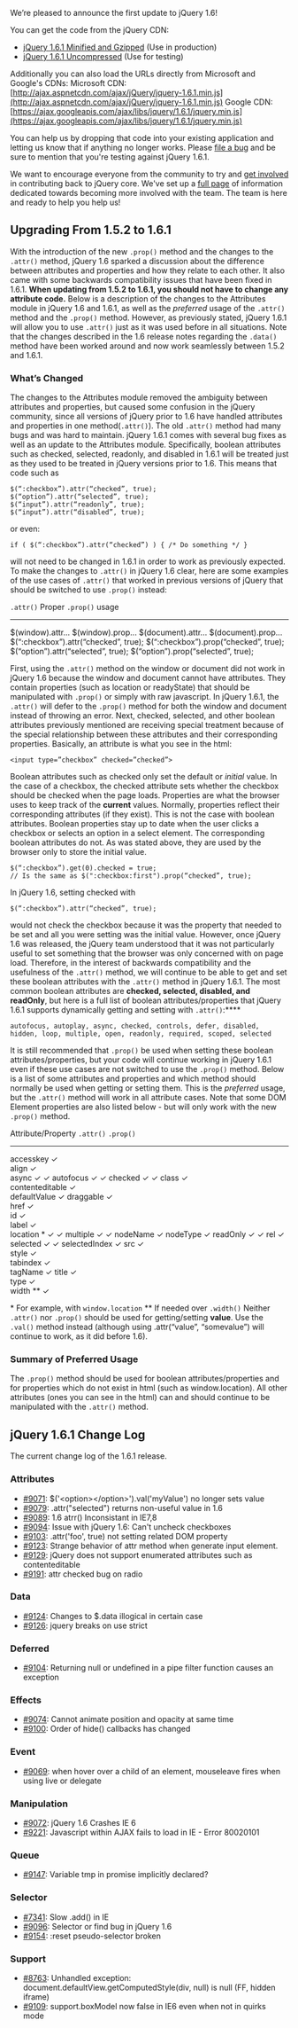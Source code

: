 We’re pleased to announce the first update to jQuery 1.6!

You can get the code from the jQuery CDN:

-   [jQuery 1.6.1 Minified and
    Gzipped](http://code.jquery.com/jquery-1.6.1.min.js) (Use in
    production)
-   [jQuery 1.6.1 Uncompressed](http://code.jquery.com/jquery-1.6.1.js)
    (Use for testing)

Additionally you can also load the URLs directly from Microsoft and
Google's CDNs: Microsoft CDN:
[http://ajax.aspnetcdn.com/ajax/jQuery/jquery-1.6.1.min.js](http://ajax.aspnetcdn.com/ajax/jQuery/jquery-1.6.1.min.js)
Google CDN:
[https://ajax.googleapis.com/ajax/libs/jquery/1.6.1/jquery.min.js](https://ajax.googleapis.com/ajax/libs/jquery/1.6.1/jquery.min.js)

You can help us by dropping that code into your existing application and
letting us know that if anything no longer works. Please [file a
bug](http://bugs.jquery.com/) and be sure to mention that you're testing
against jQuery 1.6.1.

We want to encourage everyone from the community to try and [get
involved](http://docs.jquery.com/Getting_Involved) in contributing back
to jQuery core. We've set up a [full
page](http://docs.jquery.com/Getting_Involved) of information dedicated
towards becoming more involved with the team. The team is here and ready
to help you help us!

Upgrading From 1.5.2 to 1.6.1
-----------------------------

With the introduction of the new `.prop()` method and the changes to the
`.attr()` method, jQuery 1.6 sparked a discussion about the difference
between attributes and properties and how they relate to each other. It
also came with some backwards compatibility issues that have been fixed
in 1.6.1. **When updating from 1.5.2 to 1.6.1, you should not have to
change any attribute code.** Below is a description of the changes to
the Attributes module in jQuery 1.6 and 1.6.1, as well as the
*preferred* usage of the `.attr()` method and the `.prop()` method.
However, as previously stated, jQuery 1.6.1 will allow you to use
`.attr()` just as it was used before in all situations. Note that the
changes described in the 1.6 release notes regarding the `.data()`
method have been worked around and now work seamlessly between 1.5.2 and
1.6.1.

### What’s Changed

The changes to the Attributes module removed the ambiguity between
attributes and properties, but caused some confusion in the jQuery
community, since all versions of jQuery prior to 1.6 have handled
attributes and properties in one method(`.attr()`). The old `.attr()`
method had many bugs and was hard to maintain. jQuery 1.6.1 comes with
several bug fixes as well as an update to the Attributes module.
Specifically, boolean attributes such as checked, selected, readonly,
and disabled in 1.6.1 will be treated just as they used to be treated in
jQuery versions prior to 1.6. This means that code such as

    $(“:checkbox”).attr(“checked”, true);
    $(“option”).attr(“selected”, true);
    $(“input”).attr(“readonly”, true);
    $(“input”).attr(“disabled”, true);

or even:

    if ( $(“:checkbox”).attr(“checked”) ) { /* Do something */ }

will not need to be changed in 1.6.1 in order to work as previously
expected. To make the changes to `.attr()` in jQuery 1.6 clear, here are
some examples of the use cases of `.attr()` that worked in previous
versions of jQuery that should be switched to use `.prop()` instead:

  `.attr()`                                Proper `.prop()` usage
  ---------------------------------------- ----------------------------------------
  \$(window).attr...                       \$(window).prop...
  \$(document).attr...                     \$(document).prop...
  \$(“:checkbox”).attr(“checked”, true);   \$(“:checkbox”).prop(“checked”, true);
  \$(“option”).attr(“selected”, true);     \$(“option”).prop(“selected”, true);

First, using the `.attr()` method on the window or document did not work
in jQuery 1.6 because the window and document cannot have attributes.
They contain properties (such as location or readyState) that should be
manipulated with `.prop()` or simply with raw javascript. In jQuery
1.6.1, the `.attr()` will defer to the `.prop()` method for both the
window and document instead of throwing an error. Next, checked,
selected, and other boolean attributes previously mentioned are
receiving special treatment because of the special relationship between
these attributes and their corresponding properties. Basically, an
attribute is what you see in the html:

    <input type=”checkbox” checked=”checked”>

Boolean attributes such as checked only set the default or *initial*
value. In the case of a checkbox, the checked attribute sets whether the
checkbox should be checked when the page loads. Properties are what the
browser uses to keep track of the **current** values. Normally,
properties reflect their corresponding attributes (if they exist). This
is not the case with boolean attributes. Boolean properties stay up to
date when the user clicks a checkbox or selects an option in a select
element. The corresponding boolean attributes do not. As was stated
above, they are used by the browser only to store the initial value.

    $(“:checkbox”).get(0).checked = true;
    // Is the same as $(":checkbox:first").prop(“checked”, true);

In jQuery 1.6, setting checked with

    $(“:checkbox”).attr(“checked”, true);

would not check the checkbox because it was the property that needed to
be set and all you were setting was the initial value. However, once
jQuery 1.6 was released, the jQuery team understood that it was not
particularly useful to set something that the browser was only concerned
with on page load. Therefore, in the interest of backwards compatibility
and the usefulness of the `.attr()` method, we will continue to be able
to get and set these boolean attributes with the `.attr()` method in
jQuery 1.6.1. The most common boolean attributes are **checked,
selected, disabled, and readOnly**, but here is a full list of boolean
attributes/properties that jQuery 1.6.1 supports dynamically getting and
setting with `.attr()`:****

    autofocus, autoplay, async, checked, controls, defer, disabled,
    hidden, loop, multiple, open, readonly, required, scoped, selected

It is still recommended that `.prop()` be used when setting these
boolean attributes/properties, but your code will continue working in
jQuery 1.6.1 even if these use cases are not switched to use the
`.prop()` method. Below is a list of some attributes and properties and
which method should normally be used when getting or setting them. This
is the *preferred* usage, but the `.attr()` method will work in all
attribute cases. Note that some DOM Element properties are also listed
below - but will only work with the new `.prop()` method.

  Attribute/Property   `.attr()`   `.prop()`
  -------------------- ----------- -----------
  accesskey            ✓           
  align                ✓           
  async                ✓           ✓
  autofocus            ✓           ✓
  checked              ✓           ✓
  class                ✓           
  contenteditable      ✓           
  defaultValue                     ✓
  draggable            ✓           
  href                 ✓           
  id                   ✓           
  label                ✓           
  location \*          ✓           ✓
  multiple             ✓           ✓
  nodeName                         ✓
  nodeType                         ✓
  readOnly             ✓           ✓
  rel                  ✓           
  selected             ✓           ✓
  selectedIndex                    ✓
  src                  ✓           
  style                ✓           
  tabindex             ✓           
  tagName                          ✓
  title                ✓           
  type                 ✓           
  width \*\*           ✓           

\* For example, with `window.location` \*\* If needed over `.width()`
Neither `.attr()` nor `.prop()` should be used for getting/setting
**value**. Use the `.val()` method instead (although using
.attr(“value”, “somevalue”) will continue to work, as it did before
1.6).

### Summary of Preferred Usage

The `.prop()` method should be used for boolean attributes/properties
and for properties which do not exist in html (such as window.location).
All other attributes (ones you can see in the html) can and should
continue to be manipulated with the `.attr()` method.

jQuery 1.6.1 Change Log
-----------------------

The current change log of the 1.6.1 release.

### Attributes

-   [\#9071](http://bugs.jquery.com/ticket/9071):
    \$('\<option\>\</option\>').val('myValue') no longer sets value
-   [\#9079](http://bugs.jquery.com/ticket/9079): .attr("selected")
    returns non-useful value in 1.6
-   [\#9089](http://bugs.jquery.com/ticket/9089): 1.6 atrr()
    Inconsistant in IE7,8
-   [\#9094](http://bugs.jquery.com/ticket/9094): Issue with jQuery 1.6:
    Can't uncheck checkboxes
-   [\#9103](http://bugs.jquery.com/ticket/9103): .attr('foo', true) not
    setting related DOM property
-   [\#9123](http://bugs.jquery.com/ticket/9123): Strange behavior of
    attr method when generate input element.
-   [\#9129](http://bugs.jquery.com/ticket/9129): jQuery does not
    support enumerated attributes such as contenteditable
-   [\#9191](http://bugs.jquery.com/ticket/9191): attr checked bug on
    radio

### Data

-   [\#9124](http://bugs.jquery.com/ticket/9124): Changes to \$.data
    illogical in certain case
-   [\#9126](http://bugs.jquery.com/ticket/9126): jquery breaks on use
    strict

### Deferred

-   [\#9104](http://bugs.jquery.com/ticket/9104): Returning null or
    undefined in a pipe filter function causes an exception

### Effects

-   [\#9074](http://bugs.jquery.com/ticket/9074): Cannot animate
    position and opacity at same time
-   [\#9100](http://bugs.jquery.com/ticket/9100): Order of hide()
    callbacks has changed

### Event

-   [\#9069](http://bugs.jquery.com/ticket/9069): when hover over a
    child of an element, mouseleave fires when using live or delegate

### Manipulation

-   [\#9072](http://bugs.jquery.com/ticket/9072): jQuery 1.6 Crashes IE
    6
-   [\#9221](http://bugs.jquery.com/ticket/9221): Javascript within AJAX
    fails to load in IE - Error 80020101

### Queue

-   [\#9147](http://bugs.jquery.com/ticket/9147): Variable tmp in
    promise implicitly declared?

### Selector

-   [\#7341](http://bugs.jquery.com/ticket/7341): Slow .add() in IE
-   [\#9096](http://bugs.jquery.com/ticket/9096): Selector or find bug
    in jQuery 1.6
-   [\#9154](http://bugs.jquery.com/ticket/9154): :reset pseudo-selector
    broken

### Support

-   [\#8763](http://bugs.jquery.com/ticket/8763): Unhandled exception:
    document.defaultView.getComputedStyle(div, null) is null (FF, hidden
    iframe)
-   [\#9109](http://bugs.jquery.com/ticket/9109): support.boxModel now
    false in IE6 even when not in quirks mode

